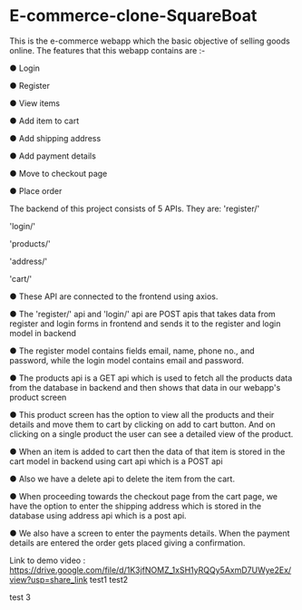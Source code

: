 # E-commerce-clone-SquareBoat
This is the e-commerce webapp which the basic objective of selling goods online. The features that this webapp contains are :- 

●	Login 

●	Register 

●	View items 

●	Add item to cart

●	Add shipping address

●	Add payment details

●	Move to checkout page

●	Place order

The backend of this project consists of 5 APIs. They are:
'register/'

'login/'

'products/'

'address/'

'cart/'


●	These API are connected to the frontend using axios.

●	The 'register/' api and 'login/' api are POST apis that takes data from register and login forms in frontend and sends it to the register and login model in backend

●	The register model contains fields email, name, phone no., and password, while the login model contains email and password.

●	The products api is a GET api which is used to fetch all the products data from the database in backend and then shows that data in our webapp's product screen

●	This product screen has the option to view all the products and their details and move them to cart by clicking  on add to cart button. And on clicking on a single product the user can see a detailed view of the product.

●	When an item is added to cart then the data of that item is stored in the cart model in backend using cart api which is a POST api

●	Also we have a delete api to delete the item from the cart.

●	When proceeding towards the checkout page from the cart page, we have the option to enter the shipping address which is stored in the database using address api which is a post api.

●	We also have a screen to enter the payments details. When the payment details are entered the order gets placed giving a confirmation.


Link to demo video : https://drive.google.com/file/d/1K3jfNOMZ_1xSH1yRQQy5AxmD7UWye2Ex/view?usp=share_link
test1
test2


test 3